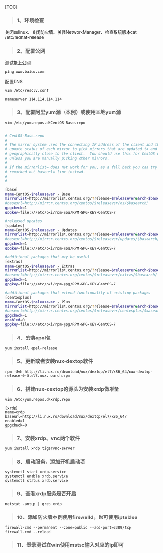 
[TOC]

>### 1、环境检查
关闭selinux、关闭防火墙、关闭NetworkManager、检查系统版本cat /etc/redhat-release 

>### 2、配置公网
测试能上公网

    ping www.baidu.com

配置DNS

`vim /etc/resolv.conf`

    nameserver 114.114.114.114

>### 3、配置阿里yum源（本例）或使用本地yum源

`vim /etc/yum.repos.d/CentOS-Base.repo`

```bash
     
# CentOS-Base.repo
#
# The mirror system uses the connecting IP address of the client and the
# update status of each mirror to pick mirrors that are updated to and
# geographically close to the client.  You should use this for CentOS updates
# unless you are manually picking other mirrors.
#
# If the mirrorlist= does not work for you, as a fall back you can try the 
# remarked out baseurl= line instead.
#
#

[base]
name=CentOS-$releasever - Base
mirrorlist=http://mirrorlist.centos.org/?release=$releasever&arch=$basearch&repo=osinfra=$infra
#baseurl=http://mirror.centos.org/centos/$releasever/os/$basearch/
gpgcheck=1
gpgkey=file:///etc/pki/rpm-gpg/RPM-GPG-KEY-CentOS-7

#released updates 
[updates]
name=CentOS-$releasever - Updates
mirrorlist=http://mirrorlist.centos.org/?release=$releasever&arch=$basearch&repo=updates&   infra=$infra
#baseurl=http://mirror.centos.org/centos/$releasever/updates/$basearch/
gpgcheck=1
gpgkey=file:///etc/pki/rpm-gpg/RPM-GPG-KEY-CentOS-7

#additional packages that may be useful
[extras]
name=CentOS-$releasever - Extras
mirrorlist=http://mirrorlist.centos.org/?release=$releasever&arch=$basearch&repo=extras&   infra=$infra
#baseurl=http://mirror.centos.org/centos/$releasever/extras/$basearch/
gpgcheck=1
gpgkey=file:///etc/pki/rpm-gpg/RPM-GPG-KEY-CentOS-7

#additional packages that extend functionality of existing packages
[centosplus]
name=CentOS-$releasever - Plus
mirrorlist=http://mirrorlist.centos.org/?release=$releasever&arch=$basearch&repo=centosplus&   infra=$infra
#baseurl=http://mirror.centos.org/centos/$releasever/centosplus/$basearch/
gpgcheck=1
enabled=0
gpgkey=file:///etc/pki/rpm-gpg/RPM-GPG-KEY-CentOS-7
```


>### 4、安装epel包
`yum install epel-release`

>### 5、更新或者安装nux-dextop软件

`rpm -Uvh http://li.nux.ro/download/nux/dextop/el7/x86_64/nux-dextop-release-0-5.el7.nux.noarch.rpm`

>### 6、搭建nux-dextop的源头为安装xrdp做准备

`vim /etc/yum.repos.d/xrdp.repo`
```shell
[xrdp]
name=xrdp
baseurl=http://li.nux.ro/download/nux/dextop/el7/x86_64/
enabled=1
gpgcheck=0
```

>### 7、安装xrdp、vnc两个软件
`yum install xrdp tigervnc-server `

>### 8、启动服务，添加开机启动项
```shell
systemctl start xrdp.service
systemctl enable xrdp.service 
systemctl status xrdp.service 
```
>### 9、查看xrdp服务是否开启

`netstat -antup | grep xrdp `

>### 10、添加防火墙本例使用firewalld，也可使用iptables
```shell
firewall-cmd --permanent --zone=public --add-port=3389/tcp
firewall-cmd --reload
```

>### 11、登录测试在win使用mstsc输入对应的ip即可
